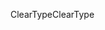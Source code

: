 <span data-ttu-id="493ad-101">ClearType</span><span class="sxs-lookup"><span data-stu-id="493ad-101">ClearType</span></span>
